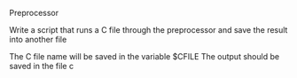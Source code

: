 Preprocessor

Write a script that runs a C file through the preprocessor and save the result into another file

The C file name will be saved in the variable $CFILE
The output should be saved in the file c
